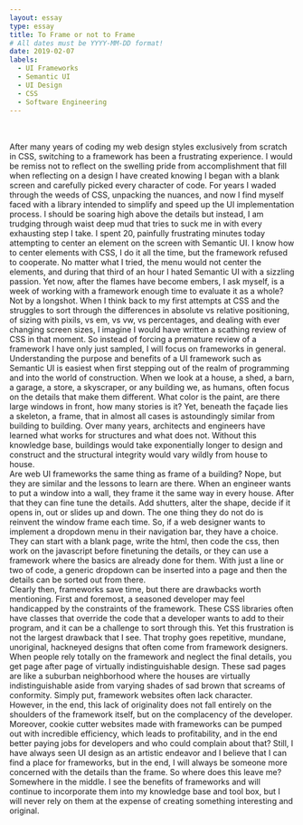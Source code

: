 ```yaml
---
layout: essay
type: essay
title: To Frame or not to Frame
# All dates must be YYYY-MM-DD format!
date: 2019-02-07
labels:
  - UI Frameworks
  - Semantic UI
  - UI Design
  - CSS
  - Software Engineering
---
```

<br/><br/>
	After many years of coding my web design styles exclusively from scratch in CSS, switching to a framework has been a frustrating experience.  I would be remiss not to reflect on the swelling pride from accomplishment that fill when reflecting on a design I have created knowing I began with a blank screen and carefully picked every character of code.  For years I waded through the weeds of CSS, unpacking the nuances, and now I find myself faced with a library intended to simplify and speed up the UI implementation process.  I should be soaring high above the details but instead, I am trudging through waist deep mud that tries to suck me in with every exhausting step I take.  I spent 20, painfully frustrating minutes today attempting to center an element on the screen with Semantic UI.  I know how to center elements with CSS, I do it all the time, but the framework refused to cooperate.  No matter what I tried, the menu would not center the elements, and during that third of an hour I hated Semantic UI with a sizzling passion.  Yet now, after the flames have become embers, I ask myself, is a week of working with a framework enough time to evaluate it as a whole?  Not by a longshot.  When I think back to my first attempts at CSS and the struggles to sort through the differences in absolute vs relative positioning, of sizing with pixils, vs em, vs vw, vs percentages, and dealing with ever changing screen sizes, I imagine I would have written a scathing review of CSS in that moment.  So instead of forcing a premature review of a framework I have only just sampled, I will focus on frameworks in general.<br/>
	 Understanding the purpose and benefits of a UI framework such as Semantic UI is easiest when first stepping out of the realm of programming and into the world of construction.  When we look at a house, a shed, a barn, a garage, a store, a skyscraper, or any building we, as humans, often focus on the details that make them different.  What color is the paint, are there large windows in front, how many stories is it?  Yet, beneath the façade lies a skeleton, a frame, that in almost all cases is astoundingly similar from building to building.  Over many years, architects and engineers have learned what works for structures and what does not.  Without this knowledge base, buildings would take exponentially longer to design and construct and the structural integrity would vary wildly from house to house.<br/>
	Are web UI frameworks the same thing as frame of a building?  Nope, but they are similar and the lessons to learn are there.  When an engineer wants to put a window into a wall, they frame it the same way in every house.  After that they can fine tune the details.  Add shutters, alter the shape, decide if it opens in, out or slides up and down.  The one thing they do not do is reinvent the window frame each time.  So, if a web designer wants to implement a dropdown menu in their navigation bar, they have a choice.  They can start with a blank page, write the html, then code the css, then work on the javascript before finetuning the details, or they can use a framework where the basics are already done for them.  With just a line or two of code, a generic dropdown can be inserted into a page and then the details can be sorted out from there.<br/>
	Clearly then, frameworks save time, but there are drawbacks worth mentioning.  First and foremost, a seasoned developer may feel handicapped by the constraints of the framework.  These CSS libraries often have classes that override the code that a developer wants to add to their program, and it can be a challenge to sort through this.  Yet this frustration is not the largest drawback that I see.  That trophy goes repetitive, mundane, unoriginal, hackneyed designs that often come from framework designers.  When people rely totally on the framework and neglect the final details, you get page after page of virtually indistinguishable design.  These sad pages are like a suburban neighborhood where the houses are virtually indistinguishable aside from varying shades of sad brown that screams of conformity.  Simply put, framework websites often lack character.<br/>
	However, in the end, this lack of originality does not fall entirely on the shoulders of the framework itself, but on the complacency of the developer.  Moreover, cookie cutter websites made with frameworks can be pumped out with incredible efficiency, which leads to profitability, and in the end better paying jobs for developers and who could complain about that?  Still, I have always seen UI design as an artistic endeavor and I believe that I can find a place for frameworks, but in the end, I will always be someone more concerned with the details than the frame.  So where does this leave me?  Somewhere in the middle.  I see the benefits of frameworks and will continue to incorporate them into my knowledge base and tool box, but I will never rely on them at the expense of creating something interesting and original.
